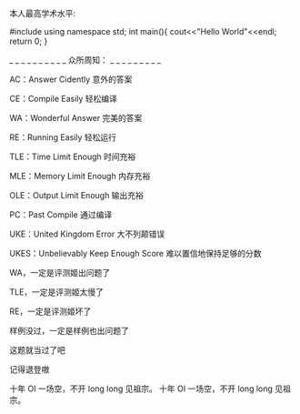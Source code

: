 本人最高学术水平:

#include<iostream>
using namespace std;
int main(){
  cout<<"Hello World"<<endl;
return 0;
}
  
  
  _ _ _ _ _ _ _ _ _ _ 众所周知： _ _ _ _ _ _ _ _ _

AC：Answer Cidently 意外的答案

CE：Compile Easily 轻松编译

WA：Wonderful Answer 完美的答案

RE：Running Easily 轻松运行

TLE：Time Limit Enough 时间充裕

MLE：Memory Limit Enough 内存充裕

OLE：Output Limit Enough 输出充裕

PC：Past Compile 通过编译

UKE：United Kingdom Error 大不列颠错误

UKES：Unbelievably Keep Enough Score 难以置信地保持足够的分数

WA，一定是评测姬出问题了

TLE，一定是评测姬太慢了

RE，一定是评测姬坏了

样例没过，一定是样例也出问题了

这题就当过了吧

记得退登嗷

十年 OI 一场空，不开 long long 见祖宗。 十年 OI 一场空，不开 long long 见祖宗。
